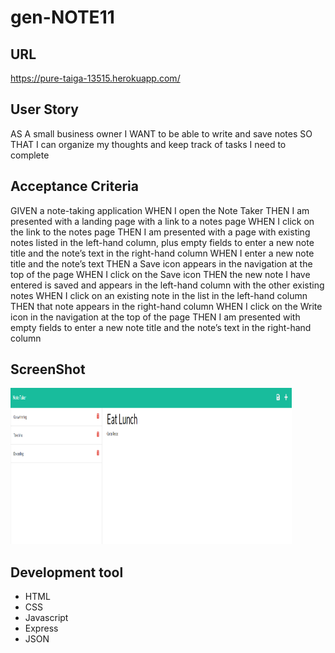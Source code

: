 # gen-NOTE11

## URL

https://pure-taiga-13515.herokuapp.com/

## User Story
AS A small business owner
I WANT to be able to write and save notes
SO THAT I can organize my thoughts and keep track of tasks I need to complete

## Acceptance Criteria 

GIVEN a note-taking application
WHEN I open the Note Taker
THEN I am presented with a landing page with a link to a notes page
WHEN I click on the link to the notes page
THEN I am presented with a page with existing notes listed in the left-hand column, plus empty fields to enter a new note title and the note’s text in the right-hand column
WHEN I enter a new note title and the note’s text
THEN a Save icon appears in the navigation at the top of the page
WHEN I click on the Save icon
THEN the new note I have entered is saved and appears in the left-hand column with the other existing notes
WHEN I click on an existing note in the list in the left-hand column
THEN that note appears in the right-hand column
WHEN I click on the Write icon in the navigation at the top of the page
THEN I am presented with empty fields to enter a new note title and the note’s text in the right-hand column

## ScreenShot

<section>
    <img alt="screenshot" src="./public/assets/screenshot.png" width=450px height=250px>
</section>

## Development tool
* HTML
* CSS
* Javascript
* Express 
* JSON  